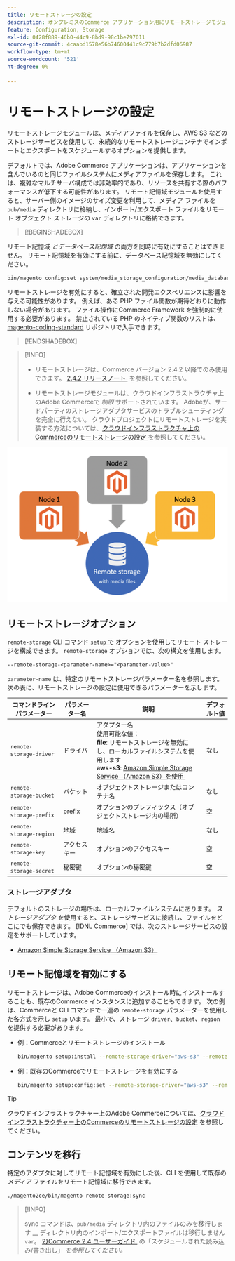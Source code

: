 ```yaml
---
title: リモートストレージの設定
description: オンプレミスのCommerce アプリケーション用にリモートストレージモジュールを設定する方法について説明します。
feature: Configuration, Storage
exl-id: 0428f889-46b0-44c9-8bd9-98c1be797011
source-git-commit: 4caabd1578e56b74600441c9c779b7b2dfd06987
workflow-type: tm+mt
source-wordcount: '521'
ht-degree: 0%

---
```


# リモートストレージの設定

リモートストレージモジュールは、メディアファイルを保存し、AWS S3 などのストレージサービスを使用して、永続的なリモートストレージコンテナでインポートとエクスポートをスケジュールするオプションを提供します。

デフォルトでは、Adobe Commerce アプリケーションは、アプリケーションを含んでいるのと同じファイルシステムにメディアファイルを保存します。 これは、複雑なマルチサーバ構成では非効率的であり、リソースを共有する際のパフォーマンスが低下する可能性があります。 リモート記憶域モジュールを使用すると、サーバー側のイメージのサイズ変更を利用して、メディア ファイルを `pub/media` ディレクトリに格納し、インポート/エクスポート ファイルをリモート オブジェクト ストレージの `var` ディレクトリに格納できます。

>[!BEGINSHADEBOX]

リモート記憶域 _とデータベース記憶域_ の両方を同時に有効にすることはできません。 リモート記憶域を有効にする前に、データベース記憶域を無効にしてください。

```bash
bin/magento config:set system/media_storage_configuration/media_database 0
```

リモートストレージを有効にすると、確立された開発エクスペリエンスに影響を与える可能性があります。 例えば、ある PHP ファイル関数が期待どおりに動作しない場合があります。 ファイル操作にCommerce Framework を強制的に使用する必要があります。 禁止されている PHP のネイティブ関数のリストは、[magento-coding-standard](https://github.com/magento/magento-coding-standard/blob/develop/Magento2/Sniffs/Functions/DiscouragedFunctionSniff.php) リポジトリで入手できます。

>[!ENDSHADEBOX]

>[!INFO]
>
>- リモートストレージは、Commerce バージョン 2.4.2 以降でのみ使用できます。 [2.4.2 リリースノート &#x200B;](https://experienceleague.adobe.com/en/docs/commerce-operations/release/notes/magento-open-source/2-4-2) を参照してください。
>
>- リモートストレージモジュールは、クラウドインフラストラクチャ上のAdobe Commerceで _制限_ サポートされています。 Adobeが、サードパーティのストレージアダプタサービスのトラブルシューティングを完全に行えない。 クラウドプロジェクトにリモートストレージを実装する方法については、[&#x200B; クラウドインフラストラクチャ上のCommerceのリモートストレージの設定 &#x200B;](cloud-support.md) を参照してください。

![&#x200B; ローカルストレージとクラウドストレージの関係を示すリモートストレージ設定スキーマ図 &#x200B;](../../assets/configuration/remote-storage-schema.png)

## リモートストレージオプション

`remote-storage` CLI コマンド [`setup` で &#x200B;](../../installation/tutorials/deployment.md) オプションを使用してリモート ストレージを構成できます。 `remote-storage` オプションでは、次の構文を使用します。

```text
--remote-storage-<parameter-name>="<parameter-value>"
```

`parameter-name` は、特定のリモートストレージパラメーター名を参照します。 次の表に、リモートストレージの設定に使用できるパラメーターを示します。

| コマンドラインパラメーター | パラメーター名 | 説明 | デフォルト値 |
|--- |--- |--- |--- |
| `remote-storage-driver` | ドライバ | アダプター名 <br> 使用可能な値：<br>**file**: リモートストレージを無効にし、ローカルファイルシステムを使用します <br>**aws-s3**: [Amazon Simple Storage Service （Amazon S3）を使用 &#x200B;](remote-storage-aws-s3.md) | なし |
| `remote-storage-bucket` | バケット | オブジェクトストレージまたはコンテナ名 | なし |
| `remote-storage-prefix` | prefix | オプションのプレフィックス（オブジェクトストレージ内の場所） | 空 |
| `remote-storage-region` | 地域 | 地域名 | なし |
| `remote-storage-key` | アクセスキー | オプションのアクセスキー | 空 |
| `remote-storage-secret` | 秘密鍵 | オプションの秘密鍵 | 空 |

### ストレージアダプタ

デフォルトのストレージの場所は、ローカルファイルシステムにあります。 _ストレージアダプタ_ を使用すると、ストレージサービスに接続し、ファイルをどこにでも保存できます。 [!DNL Commerce] では、次のストレージサービスの設定をサポートしています。

- [Amazon Simple Storage Service （Amazon S3）](remote-storage-aws-s3.md)

## リモート記憶域を有効にする

リモートストレージは、Adobe Commerceのインストール時にインストールすることも、既存のCommerce インスタンスに追加することもできます。 次の例は、Commerceと CLI コマンドで一連の `remote-storage` パラメーターを使用した各方式を示し `setup` います。 最小で、ストレージ `driver`、`bucket`、`region` を提供する必要があります。

- 例：Commerceとリモートストレージのインストール

  ```bash
  bin/magento setup:install --remote-storage-driver="aws-s3" --remote-storage-bucket="myBucket" --remote-storage-region="us-east-1"
  ```

- 例：既存のCommerceでリモートストレージを有効にする

  ```bash
  bin/magento setup:config:set --remote-storage-driver="aws-s3" --remote-storage-bucket="myBucket" --remote-storage-region="us-east-1"
  ```

>[!TIP]
>
>クラウドインフラストラクチャー上のAdobe Commerceについては、[&#x200B; クラウドインフラストラクチャー上のCommerceのリモートストレージの設定 &#x200B;](cloud-support.md) を参照してください。

## コンテンツを移行

特定のアダプタに対してリモート記憶域を有効にした後、CLI を使用して既存の _メディア_ ファイルをリモート記憶域に移行できます。

```bash
./magento2ce/bin/magento remote-storage:sync
```

>[!INFO]
>
>sync コマンドは、`pub/media` ディレクトリ内のファイルのみを移行します __ ディレクトリ内のインポート/エクスポートファイルは移行しません `var`。 [2&rbrace;Commerce 2.4 ユーザーガイド &#x200B;](https://experienceleague.adobe.com/docs/commerce-admin/systems/data-transfer/data-scheduled-import-export.html) の「スケジュールされた読み込み/書き出し」 _を参照してください。_

<!-- link definitions -->

[import-export]: https://docs.magento.com/user-guide/system/data-scheduled-import-export.html
